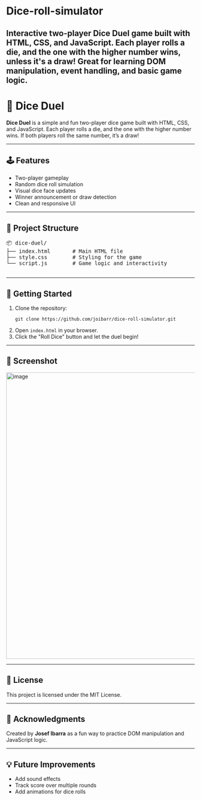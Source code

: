 # Dice-roll-simulator
Interactive two-player Dice Duel game built with HTML, CSS, and JavaScript. Each player rolls a die, and the one with the higher number wins, unless it's a draw! Great for learning DOM manipulation, event handling, and basic game logic.
---
<!DOCTYPE html>
<html lang="en">
<head>
  <meta charset="UTF-8">
</head>
<body>

  <h1>🎲 Dice Duel</h1>

  <p><strong>Dice Duel</strong> is a simple and fun two-player dice game built with HTML, CSS, and JavaScript. Each player rolls a die, and the one with the higher number wins. If both players roll the same number, it’s a draw!</p>

  <hr>

  <h2>🕹️ Features</h2>
  <ul>
    <li>Two-player gameplay</li>
    <li>Random dice roll simulation</li>
    <li>Visual dice face updates</li>
    <li>Winner announcement or draw detection</li>
    <li>Clean and responsive UI</li>
  </ul>

  <hr>

  <h2>📁 Project Structure</h2>
  <pre>
📦 dice-duel/
├── index.html       # Main HTML file
├── style.css        # Styling for the game
└── script.js        # Game logic and interactivity
  </pre>

  <hr>

  <h2>🚀 Getting Started</h2>
  <ol>
    <li>Clone the repository:
      <pre><code>git clone https://github.com/joibarr/dice-roll-simulator.git</code></pre>
    </li>
    <li>Open <code>index.html</code> in your browser.</li>
    <li>Click the "Roll Dice" button and let the duel begin!</li>
  </ol>

  <hr>

  <h2>📸 Screenshot</h2>
  <img width="1170" height="763" alt="image" src="https://github.com/user-attachments/assets/e088be2e-e4c3-4436-85b6-73b6009dee82" />


  <hr>

  <h2>📜 License</h2>
  <p>This project is licensed under the MIT License.</p>

  <hr>

  <h2>🙌 Acknowledgments</h2>
  <p>Created by <strong>Josef Ibarra</strong> as a fun way to practice DOM manipulation and JavaScript logic.</p>

  <hr>

  <h2>💡 Future Improvements</h2>
  <ul>
    <li>Add sound effects</li>
    <li>Track score over multiple rounds</li>
    <li>Add animations for dice rolls</li>
  </ul>

</body>
</html>
